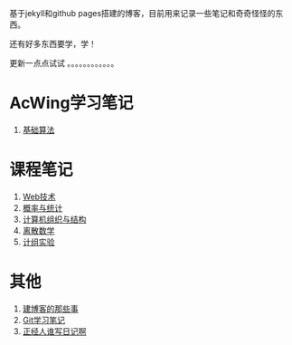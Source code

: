 基于jekyll和github pages搭建的博客，目前用来记录一些笔记和奇奇怪怪的东西。

还有好多东西要学，学！

更新一点点试试
。。。。。。。。。。。。

# AcWing学习笔记

 1. [基础算法](_posts/acwing/基础算法/2022-11-04-基础算法汇总.md)


# 课程笔记

1. [Web技术](_posts/课程/2022-10-31-Web技术.md)
2. [概率与统计](_posts/课程/2022-10-31-概率与统计.md)
3. [计算机组织与结构](_posts/课程/2022-10-31-计算机组织与结构.md)
4. [离散数学](_posts/课程/2022-11-08-离散数学.md)
5. [计组实验](_posts/实验/2022-11-12-计组实验)



# 其他

1. [建博客的那些事](_posts/others/2022-10-31-建博客的那些事.md)
2. [Git学习笔记](_posts/others/2022-11-04-Git学习笔记.md)
3. [正经人谁写日记啊](_posts/others/dariy/2022-11-04-正经人谁写日记啊.md)
<!--stackedit_data:
eyJoaXN0b3J5IjpbODc3NDQyNTc2XX0=
-->